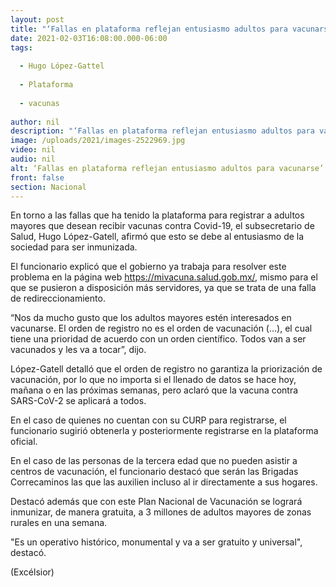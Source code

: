 ```yaml
---
layout: post
title: "‘Fallas en plataforma reflejan entusiasmo adultos para vacunarse’"
date: 2021-02-03T16:08:00.000-06:00
tags:
  
  - Hugo López-Gattel
  
  - Plataforma
  
  - vacunas
  
author: nil
description: "‘Fallas en plataforma reflejan entusiasmo adultos para vacunarse’"
image: /uploads/2021/images-2522969.jpg
video: nil
audio: nil
alt: ‘Fallas en plataforma reflejan entusiasmo adultos para vacunarse’
front: false
section: Nacional
---
```


En torno a las fallas que ha tenido la plataforma para registrar a adultos mayores que desean recibir vacunas contra Covid-19, el subsecretario de Salud, Hugo López-Gatell, afirmó que esto se debe al entusiasmo de la sociedad para ser inmunizada.

El funcionario explicó que el gobierno ya trabaja para resolver este problema en la página web https://mivacuna.salud.gob.mx/, mismo para el que se pusieron a disposición más servidores, ya que se trata de una falla de redireccionamiento.

“Nos da mucho gusto que los adultos mayores estén interesados en vacunarse. El orden de registro no es el orden de vacunación (…), el cual tiene una prioridad de acuerdo con un orden científico. Todos van a ser vacunados y les va a tocar”, dijo.

López-Gatell detalló que el orden de registro no garantiza la priorización de vacunación, por lo que no importa si el llenado de datos se hace hoy, mañana o en las próximas semanas, pero aclaró que la vacuna contra SARS-CoV-2 se aplicará a todos.

En el caso de quienes no cuentan con su CURP para registrarse, el funcionario sugirió obtenerla y posteriormente registrarse en la plataforma oficial.

En el caso de las personas de la tercera edad que no pueden asistir a centros de vacunación, el funcionario destacó que serán las Brigadas Correcaminos las que las auxilien incluso al ir directamente a sus hogares.

Destacó además que con este Plan Nacional de Vacunación se logrará inmunizar, de manera gratuita, a 3 millones de adultos mayores de zonas rurales en una semana.

"Es un operativo histórico, monumental y va a ser gratuito y universal", destacó.

(Excélsior)